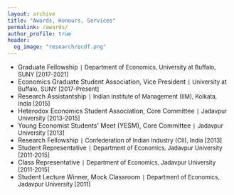 ```yaml
---
layout: archive
title: "Awards, Honours, Services"
permalink: /awards/
author_profile: true
header:
  og_image: "research/ecdf.png"
---
```

- Graduate Fellowship `|` <span style="font-size:13px;"> Department of Economics, University at Buffalo, SUNY [2017-2021]</span>
- Economics Graduate Student Association, Vice President `|` <span style="font-size:13px;">University at Buffalo, SUNY [2017-Present]</span>
- Research Assistantship `|` <span style="font-size:13px;">Indian Institute of Management (IIM), Kolkata, India [2015]</span>
- Heterodox Economics Student Association, Core Committee `|` <span style="font-size:13px;">Jadavpur University [2013-2015]</span>
- Young Economist Students' Meet (YESM), Core Committee `|` <span style="font-size:13px;">Jadavpur University [2013]</span>
- Research Fellowship `|` <span style="font-size:13px;">Confederation of Indian Industry (CII), India [2013]</span>
- Student Representative `|` <span style="font-size:13px;">Department of Economics, Jadavpur University [2011-2015]</span>
- Class Representative `|` <span style="font-size:13px;">Department of Economics, Jadavpur University [2011-2015]</span>
- Student Lecture Winner, Mock Classroom `|` <span style="font-size:13px;">Department of Economics, Jadavpur University [2011]</span>
